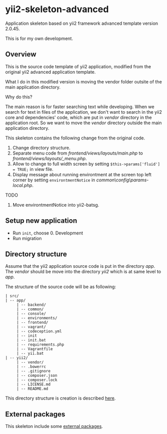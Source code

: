 # yii2-skeleton-advanced

Application skeleton based on yii2 framework advanced template version 2.0.45.

This is for my own development.

## Overview

This is the source code template of yii2 application, modified from the original yii2 advanced application template.

What I do in this modified version is moving the vendor folder outsite of the main application directory.

Why do this?

The main reason is for faster searching text while developing.
When we search for text in files of the application, we don't want to search in the yii2 core and dependencies' code, which are put in *vendor* directory in the application root.
So we want to move the *vendor* directory outside the main application directory.

This skeleton contains the following change from the original code.
1. Change directory structure.
1. Separate menu code from *frontend/views/layouts/main.php* to *frontend/views/layouts/_menu.php*.
1. Allow to change to full width screen by setting `$this->params['fluid'] = TRUE;` in view file.
1. Display message about running environtment at the screen top left corner by setting `environtmentNotice` in *common\config\params-local.php*.

TODO
1. Move environtmentNotice into yii2-batsg.

## Setup new application

* Run `init`, choose 0. Development
* Run migration

## Directory structure

Assume that the yii2 application source code is put in the directory *app*. The *vendor* should be move into the directory *yii2* which is at same level to *app*.

The structure of the source code will be as following:
```
| src/
| -- app/
     | -- backend/
     | -- common/
     | -- console/
     | -- environments/
     | -- frontend/
     | -- vagrant/
     | -- codeception.yml
     | -- init
     | -- init.bat
     | -- requirements.php
     | -- Vagrantfile
     | -- yii.bat
| -- yii2/
     | -- vendor/
     | -- .bowerrc
     | -- .gitignore
     | -- composer.json
     | -- composer.lock
     | -- LICENSE.md
     | -- README.md
```

This directory structure is creation is described [here](docs/directoryStructure.md).

## External packages

This skeleton include some [external packages](docs/externalPackages.md).